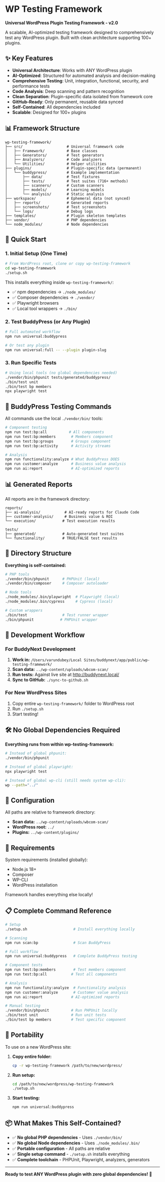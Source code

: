 # WP Testing Framework

**Universal WordPress Plugin Testing Framework - v2.0**

A scalable, AI-optimized testing framework designed to comprehensively test any WordPress plugin. Built with clean architecture supporting 100+ plugins.

## ✨ Key Features

- **Universal Architecture**: Works with ANY WordPress plugin
- **AI-Optimized**: Structured for automated analysis and decision-making  
- **Comprehensive Testing**: Unit, integration, functional, security, and performance tests
- **Code Analysis**: Deep scanning and pattern recognition
- **Clean Separation**: Plugin-specific data isolated from framework core
- **GitHub-Ready**: Only permanent, reusable data synced
- **Self-Contained**: All dependencies included
- **Scalable**: Designed for 100+ plugins

## 📊 Framework Structure

```
wp-testing-framework/
├── src/                    # Universal framework code
│   ├── Framework/          # Base classes
│   ├── Generators/         # Test generators
│   ├── Analyzers/          # Code analyzers
│   └── Utilities/          # Helper utilities
├── plugins/                # Plugin-specific data (permanent)
│   └── buddypress/         # Example implementation
│       ├── data/           # Test fixtures
│       ├── tests/          # Test suites (716+ methods)
│       ├── scanners/       # Custom scanners
│       ├── models/         # Learning models
│       └── analysis/       # Static analysis
├── workspace/              # Ephemeral data (not synced)
│   ├── reports/            # Generated reports
│   ├── screenshots/        # Test screenshots
│   └── logs/               # Debug logs
├── templates/              # Plugin skeleton templates
├── vendor/                 # PHP dependencies
└── node_modules/           # Node dependencies
```

## 🚀 Quick Start

### 1. Initial Setup (One Time)

```bash
# From WordPress root, clone or copy wp-testing-framework
cd wp-testing-framework
./setup.sh
```

This installs everything inside `wp-testing-framework/`:
- ✅ npm dependencies → `./node_modules/`
- ✅ Composer dependencies → `./vendor/`
- ✅ Playwright browsers
- ✅ Local tool wrappers → `./bin/`

### 2. Test BuddyPress (or Any Plugin)

```bash
# Full automated workflow
npm run universal:buddypress

# Or test any plugin
npm run universal:full -- --plugin plugin-slug
```

### 3. Run Specific Tests

```bash
# Using local tools (no global dependencies needed)
./vendor/bin/phpunit tests/generated/buddypress/
./bin/test unit
./bin/test bp members
npx playwright test
```

## 🎯 BuddyPress Testing Commands

All commands use the local `./vendor/bin/` tools:

```bash
# Component testing
npm run test:bp:all          # All components
npm run test:bp:members       # Members component
npm run test:bp:groups        # Groups component
npm run test:bp:activity      # Activity streams

# Analysis
npm run functionality:analyze # What BuddyPress DOES
npm run customer:analyze      # Business value analysis
npm run ai:report             # AI-optimized reports
```

## 📊 Generated Reports

All reports are in the framework directory:

```
reports/
├── ai-analysis/           # AI-ready reports for Claude Code
├── customer-analysis/     # Business value & ROI
└── execution/            # Test execution results

tests/
├── generated/            # Auto-generated test suites
└── functionality/        # TRUE/FALSE test results
```

## 🔧 Directory Structure

**Everything is self-contained:**

```bash
# PHP tools
./vendor/bin/phpunit      # PHPUnit (local)
./vendor/bin/composer     # Composer autoloader

# Node tools  
./node_modules/.bin/playwright  # Playwright (local)
./node_modules/.bin/cypress     # Cypress (local)

# Custom wrappers
./bin/test                # Test runner wrapper
./bin/phpunit            # PHPUnit wrapper
```

## 🔄 Development Workflow

### For BuddyNext Development

1. **Work in:** `/Users/varundubey/Local Sites/buddynext/app/public/wp-testing-framework/`
2. **Scan data:** `../wp-content/uploads/wbcom-scan/`
3. **Run tests:** Against live site at http://buddynext.local/
4. **Sync to GitHub:** `./sync-to-github.sh`

### For New WordPress Sites

1. Copy entire `wp-testing-framework/` folder to WordPress root
2. Run `./setup.sh`
3. Start testing!

## 🛠️ No Global Dependencies Required

**Everything runs from within wp-testing-framework:**

```bash
# Instead of global phpunit:
./vendor/bin/phpunit

# Instead of global playwright:
npx playwright test

# Instead of global wp-cli (still needs system wp-cli):
wp --path="../"
```

## 📝 Configuration

All paths are relative to framework directory:

- **Scan data:** `../wp-content/uploads/wbcom-scan/`
- **WordPress root:** `../`
- **Plugins:** `../wp-content/plugins/`

## 🚨 Requirements

System requirements (installed globally):
- Node.js 18+
- Composer
- WP-CLI
- WordPress installation

Framework handles everything else locally!

## 📋 Complete Command Reference

```bash
# Setup
./setup.sh                     # Install everything locally

# Scanning
npm run scan:bp                # Scan BuddyPress

# Full workflow
npm run universal:buddypress   # Complete BuddyPress testing

# Component tests
npm run test:bp:members        # Test members component
npm run test:bp:all           # Test all components

# Analysis
npm run functionality:analyze  # Functionality analysis
npm run customer:analyze       # Customer value analysis
npm run ai:report             # AI-optimized reports

# Manual testing
./vendor/bin/phpunit          # Run PHPUnit locally
./bin/test unit               # Run unit tests
./bin/test bp members         # Test specific component
```

## 🔄 Portability

To use on a new WordPress site:

1. **Copy entire folder:**
   ```bash
   cp -r wp-testing-framework /path/to/new/wordpress/
   ```

2. **Run setup:**
   ```bash
   cd /path/to/new/wordpress/wp-testing-framework
   ./setup.sh
   ```

3. **Start testing:**
   ```bash
   npm run universal:buddypress
   ```

## 📦 What Makes This Self-Contained?

- ✅ **No global PHP dependencies** - Uses `./vendor/bin/`
- ✅ **No global Node dependencies** - Uses `./node_modules/.bin/`
- ✅ **Portable configuration** - All paths are relative
- ✅ **Single setup command** - `./setup.sh` installs everything
- ✅ **Complete toolchain** - PHPUnit, Playwright, analyzers, generators

---

**Ready to test ANY WordPress plugin with zero global dependencies!** 🚀